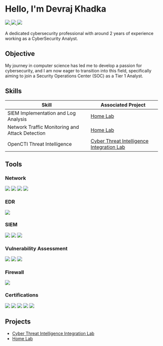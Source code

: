 
# Hello, I'm Devraj Khadka
<a href="https://www.linkedin.com/in/devraj-khadka"><img src="https://img.shields.io/badge/-LinkedIn-0072b1?&style=for-the-badge&logo=linkedin&logoColor=white" />
</a>
<a href="http://khadkadevraj100.medium.com/" target="_blank">
  <img src="https://img.shields.io/badge/-Medium-12100E?style=for-the-badge&logo=medium&logoColor=white" />
</a> 
<a href="https://github.com/devraj9849/devraj9849.git" target="_blank">
  <img src="https://img.shields.io/badge/-GitHub-181717?style=for-the-badge&logo=github&logoColor=white" />
</a>
<br><br>
A dedicated cybersecurity professional with around 2 years of experience working as a CyberSecurity Analyst.

## Objective

My journey in computer science has led me to develop a passion for cybersecurity, and I am now eager to transition into this field, specifically aiming to join a Security Operations Center (SOC) as a Tier 1 Analyst.

## Skills

| Skill                                         | Associated Project         |
|-----------------------------------------------|----------------------------|
| SIEM Implementation and Log Analysis          | <a href="https://github.com/devraj9849/Home-Lab.git">Home Lab</a>|
| Network Traffic Monitoring and Attack Detection| <a href="https://github.com/devraj9849/Home-Lab.git">Home Lab</a>|
| OpenCTI Threat Intelligence                   | <a href="https://github.com/devraj9849/Cyber-Threat-Intelligence-Integration.git">Cyber Threat Intelligence Integration Lab</a>|


## Tools

### Network
<div>
    <img src="https://img.shields.io/badge/-Wireshark-1679A7?&style=for-the-badge&logo=Wireshark&logoColor=white" />
    <img src="https://img.shields.io/badge/-Suricata-EF3B2D?&style=for-the-badge&logo=Suricata&logoColor=white" />
    <img src="https://img.shields.io/badge/-Zeek-777BB4?&style=for-the-badge&logo=Zeek&logoColor=white" />
    <img src="https://img.shields.io/badge/-Zui-FFA500?&style=for-the-badge&logo=Zui&logoColor=white" />
</div>

### EDR
<div>
    <img src="https://img.shields.io/badge/-Sophos EDR-2c113b?&style=for-the-badge&logo=Microsoft&logoColor=white" />
</div>

### SIEM
<div>
    <img src="https://img.shields.io/badge/-Splunk-000000?&style=for-the-badge&logo=Splunk&logoColor=white" />
    <img src="https://img.shields.io/badge/-Elastic-005571?&style=for-the-badge&logo=Elastic&logoColor=white" />
    <img src="https://img.shields.io/badge/-QRadar-2b6eab?&style=for-the-badge&logo=Zui&logoColor=white" />
</div>

### Vulnerability Assessment
<div>
    <img src="https://img.shields.io/badge/-Nessus-113b1b?&style=for-the-badge&logo=Splunk&logoColor=white" />
    <img src="https://img.shields.io/badge/-Qualys-11383b?&style=for-the-badge&logo=Elastic&logoColor=white" />
    <img src="https://img.shields.io/badge/-OpenVAS-252b2b?&style=for-the-badge&logo=Zui&logoColor=white" />
</div>

### Firewall
<div>
    <img src="https://img.shields.io/badge/-PaloAlto Firewalls-29252b?&style=for-the-badge&logo=Splunk&logoColor=white" />
</div>

### Certifications
<div>
<img src="https://img.shields.io/badge/-Security%2B-FF0000?&style=for-the-badge&logo=CompTIA&logoColor=white" />
<img src="https://img.shields.io/badge/-CYSA%2B-007ACC?&style=for-the-badge&logo=CompTIA&logoColor=white" />
<img src="https://img.shields.io/badge/-Security Blue Team Level 1-006400?&style=for-the-badge&logoColor=white" />
<img src="https://img.shields.io/badge/-Splunk Core Certified User-000080?&style=for-the-badge&logoColor=white" />
<img src="https://img.shields.io/badge/-ISC2 CC-ea1e43?&style=for-the-badge&logoColor=white" />
</div>

## Projects
- <a href="https://github.com/devraj9849/Cyber-Threat-Intelligence-Integration.git">Cyber Threat Intelligence Integration Lab</a>
- <a href="https://github.com/devraj9849/Home-Lab.git">Home Lab</a>
